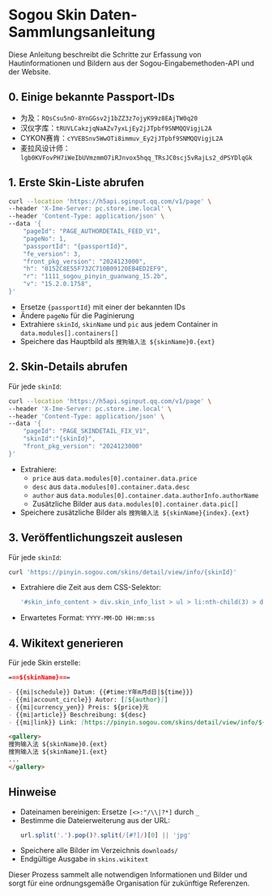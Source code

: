 # Sogou Skin Daten-Sammlungsanleitung

Diese Anleitung beschreibt die Schritte zur Erfassung von Hautinformationen und Bildern aus der Sogou-Eingabemethoden-API und der Website.

## 0. Einige bekannte Passport-IDs

- 为及：`RQsCsu5nO-8YnGGsv2j1bZZ3z7ojyK99z8EAjTW0q20`
- 汉仪字库：`tRUVLCakzjqNaAZv7yxLjEy2jJTpbf9SNMQQVigjL2A`
- CYKON赛肯：`cYVEBSnv5WwOTi8immuv_Ey2jJTpbf9SNMQQVigjL2A`
- 麦拉风设计师：`lgb0KVFovPH7iWeIbUVmzmmO7iRJnvox5hqq_TRsJC0scj5vRajLs2_dPSYDlqGk`

## 1. Erste Skin-Liste abrufen

```bash
curl --location 'https://h5api.sginput.qq.com/v1/page' \
--header 'X-Ime-Server: pc.store.ime.local' \
--header 'Content-Type: application/json' \
--data '{
    "pageId": "PAGE_AUTHORDETAIL_FEED_V1",
    "pageNo": 1,
    "passportId": "{passportId}",
    "fe_version": 3,
    "front_pkg_version": "2024123000",
    "h": "0152C8E55F732C710B09120EB4ED2EF9",
    "r": "1111_sogou_pinyin_guanwang_15.2b",
    "v": "15.2.0.1758",
}'
```

- Ersetze `{passportId}` mit einer der bekannten IDs
- Ändere `pageNo` für die Paginierung
- Extrahiere `skinId`, `skinName` und `pic` aus jedem Container in `data.modules[].containers[]`
- Speichere das Hauptbild als `搜狗输入法 ${skinName}0.{ext}`

## 2. Skin-Details abrufen

Für jede `skinId`:

```bash
curl --location 'https://h5api.sginput.qq.com/v1/page' \
--header 'X-Ime-Server: pc.store.ime.local' \
--header 'Content-Type: application/json' \
--data '{
    "pageId": "PAGE_SKINDETAIL_FIX_V1",
    "skinId":"{skinId}",
    "front_pkg_version": "2024123000"
}'
```

- Extrahiere:
  - `price` aus `data.modules[0].container.data.price`
  - `desc` aus `data.modules[0].container.data.desc`
  - `author` aus `data.modules[0].container.data.authorInfo.authorName`
  - Zusätzliche Bilder aus `data.modules[0].container.data.pic[]`
- Speichere zusätzliche Bilder als `搜狗输入法 ${skinName}{index}.{ext}`

## 3. Veröffentlichungszeit auslesen

Für jede `skinId`:

```bash
curl 'https://pinyin.sogou.com/skins/detail/view/info/{skinId}'
```

- Extrahiere die Zeit aus dem CSS-Selektor:
  ```ts
  '#skin_info_content > div.skin_info_list > ul > li:nth-child(3) > div'
  ```
- Erwartetes Format: `YYYY-MM-DD HH:mm:ss`

## 4. Wikitext generieren

Für jede Skin erstelle:

```markdown
===${skinName}===

- {{mi|schedule}} Datum: {{#time:Y年m月d日|${time}}}
- {{mi|account_circle}} Autor: [[${author}]]
- {{mi|currency_yen}} Preis: ${price}元
- {{mi|article}} Beschreibung: ${desc}
- {{mi|link}} Link: [https://pinyin.sogou.com/skins/detail/view/info/${skinId} ${skinName}]

<gallery>
搜狗输入法 ${skinName}0.{ext}
搜狗输入法 ${skinName}1.{ext}
...
</gallery>
```

## Hinweise

- Dateinamen bereinigen: Ersetze `[<>:"/\\|?*]` durch `_`
- Bestimme die Dateierweiterung aus der URL:
  ```ts
  url.split('.').pop()?.split(/[#?]/)[0] || 'jpg'
  ```
- Speichere alle Bilder im Verzeichnis `downloads/`
- Endgültige Ausgabe in `skins.wikitext`

Dieser Prozess sammelt alle notwendigen Informationen und Bilder und sorgt für eine ordnungsgemäße Organisation für zukünftige Referenzen.
